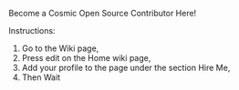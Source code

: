 Become a Cosmic Open Source Contributor Here!

Instructions:

1. Go to the Wiki page,
2. Press edit on the Home wiki page,
3. Add your profile to the page under the section Hire Me,
4. Then Wait
